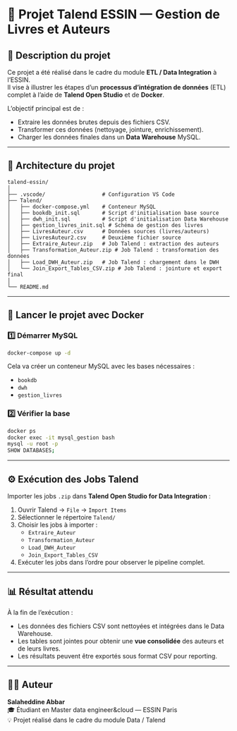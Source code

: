# 🚀 Projet Talend ESSIN — Gestion de Livres et Auteurs

## 🧩 Description du projet
Ce projet a été réalisé dans le cadre du module **ETL / Data Integration** à l’ESSIN.  
Il vise à illustrer les étapes d’un **processus d’intégration de données** (ETL) complet à l’aide de **Talend Open Studio** et de **Docker**.

L’objectif principal est de :
- Extraire les données brutes depuis des fichiers CSV.
- Transformer ces données (nettoyage, jointure, enrichissement).
- Charger les données finales dans un **Data Warehouse** MySQL.

---

## 🧱 Architecture du projet

```
talend-essin/
│
├── .vscode/                  # Configuration VS Code
├── Talend/
│   ├── docker-compose.yml    # Conteneur MySQL
│   ├── bookdb_init.sql       # Script d'initialisation base source
│   ├── dwh_init.sql          # Script d'initialisation Data Warehouse
│   ├── gestion_livres_init.sql # Schéma de gestion des livres
│   ├── LivresAuteur.csv      # Données sources (livres/auteurs)
│   ├── LivresAuteur2.csv     # Deuxième fichier source
│   ├── Extraire_Auteur.zip   # Job Talend : extraction des auteurs
│   ├── Transformation_Auteur.zip # Job Talend : transformation des données
│   ├── Load_DWH_Auteur.zip   # Job Talend : chargement dans le DWH
│   └── Join_Export_Tables_CSV.zip # Job Talend : jointure et export final
│
└── README.md
```

---

## 🐳 Lancer le projet avec Docker

### 1️⃣ Démarrer MySQL
```bash
docker-compose up -d
```

Cela va créer un conteneur MySQL avec les bases nécessaires :
- `bookdb`
- `dwh`
- `gestion_livres`

### 2️⃣ Vérifier la base
```bash
docker ps
docker exec -it mysql_gestion bash
mysql -u root -p
SHOW DATABASES;
```

---

## ⚙️ Exécution des Jobs Talend

Importer les jobs `.zip` dans **Talend Open Studio for Data Integration** :

1. Ouvrir Talend → `File` → `Import Items`
2. Sélectionner le répertoire `Talend/`
3. Choisir les jobs à importer :
   - `Extraire_Auteur`
   - `Transformation_Auteur`
   - `Load_DWH_Auteur`
   - `Join_Export_Tables_CSV`
4. Exécuter les jobs dans l’ordre pour observer le pipeline complet.

---

## 📊 Résultat attendu

À la fin de l’exécution :
- Les données des fichiers CSV sont nettoyées et intégrées dans le Data Warehouse.
- Les tables sont jointes pour obtenir une **vue consolidée** des auteurs et de leurs livres.
- Les résultats peuvent être exportés sous format CSV pour reporting.

---

## 👨‍💻 Auteur
**Salaheddine Abbar**  
🎓 Étudiant en Master data engineer&cloud — ESSIN Paris  
💡 Projet réalisé dans le cadre du module Data / Talend

